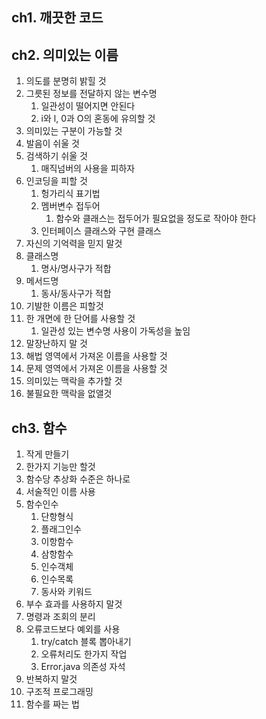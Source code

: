 ## ch1. 깨끗한 코드

## ch2. 의미있는 이름
1. 의도를 분명히 밝힐 것 
2. 그릇된 정보를 전달하지 않는 변수명 
   1. 일관성이 떨어지면 안된다
   2. i와 l, 0과 O의 혼동에 유의할 것
3. 의미있는 구분이 가능할 것 
4. 발음이 쉬울 것 
5. 검색하기 쉬울 것 
   1. 매직넘버의 사용을 피하자
6. 인코딩을 피할 것
   1. 헝가리식 표기법 
   2. 멤버변수 접두어 
      1. 함수와 클래스는 접두어가 필요없을 정도로 작아야 한다
   3. 인터페이스 클래스와 구현 클래스 
7. 자신의 기억력을 믿지 말것
8. 클래스명
   1. 명사/명사구가 적합
9. 메서드명
   1. 동사/동사구가 적합
10. 기발한 이름은 피할것
11. 한 개면에 한 단어를 사용할 것
    1. 일관성 있는 변수명 사용이 가독성을 높임
12. 말장난하지 말 것
13. 해법 영역에서 가져온 이름을 사용할 것
14. 문제 영역에서 가져온 이름을 사용할 것
15. 의미있는 맥락을 추가할 것
16. 불필요한 맥락을 없앨것

## ch3. 함수
1. 작게 만들기
2. 한가지 기능만 할것
3. 함수당 추상화 수준은 하나로
4. 서술적인 이름 사용
5. 함수인수
   1. 단항형식
   2. 플래그인수
   3. 이항함수
   4. 삼항함수
   5. 인수객체
   6. 인수목록
   7. 동사와 키워드
6. 부수 효과를 사용하지 말것
7. 명령과 조회의 분리
8. 오류코드보다 예외를 사용
   1. try/catch 블록 뽑아내기
   2. 오류처리도 한가지 작업
   3. Error.java 의존성 자석
9. 반복하지 말것
10. 구조적 프로그래밍
11. 함수를 짜는 법
